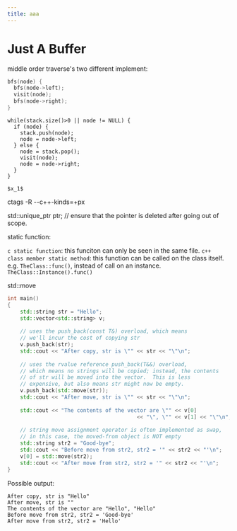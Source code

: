 ```yaml
---
title: aaa
---
```


# Just A Buffer

middle order traverse's two different implement:

```c
bfs(node) {
  bfs(node->left);
  visit(node);
  bfs(node->right);
}
```

```
while(stack.size()>0 || node != NULL) {
  if (node) {
    stack.push(node);
    node = node->left;
  } else {
    node = stack.pop();
    visit(node);
    node = node->right;
  }
}
```

`$x_1$`

ctags -R --c++-kinds=+px

std::unique_ptr<Type> ptr; // ensure that the pointer is deleted after going out of scope.

static function:

`c static function`: this funciton can only be seen in the same file.
`c++ class member static method`: this function can be called on the class itself. e.g. `TheClass::func()`, instead of call on an instance. `TheClass::Instance().func()`

std::move

```c++
int main()
{
    std::string str = "Hello";
    std::vector<std::string> v;
 
    // uses the push_back(const T&) overload, which means 
    // we'll incur the cost of copying str
    v.push_back(str);
    std::cout << "After copy, str is \"" << str << "\"\n";
 
    // uses the rvalue reference push_back(T&&) overload, 
    // which means no strings will be copied; instead, the contents
    // of str will be moved into the vector.  This is less
    // expensive, but also means str might now be empty.
    v.push_back(std::move(str));
    std::cout << "After move, str is \"" << str << "\"\n";
 
    std::cout << "The contents of the vector are \"" << v[0]
                                         << "\", \"" << v[1] << "\"\n";
 
    // string move assignment operator is often implemented as swap,
    // in this case, the moved-from object is NOT empty
    std::string str2 = "Good-bye";
    std::cout << "Before move from str2, str2 = '" << str2 << "'\n";
    v[0] = std::move(str2);
    std::cout << "After move from str2, str2 = '" << str2 << "'\n";
}
```

Possible output:

```
After copy, str is "Hello"
After move, str is ""
The contents of the vector are "Hello", "Hello"
Before move from str2, str2 = 'Good-bye'
After move from str2, str2 = 'Hello'
```
